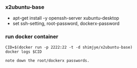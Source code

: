 ### x2ubuntu-base

- apt-get install -y openssh-server xubuntu-desktop
- set ssh-setting, root-password, dockerx-password

### run docker container
```
CID=$(docker run -p 2222:22 -t -d shimjye/x2ubuntu-base)
docker logs $CID

note down the root/dockerx passwords.
```
